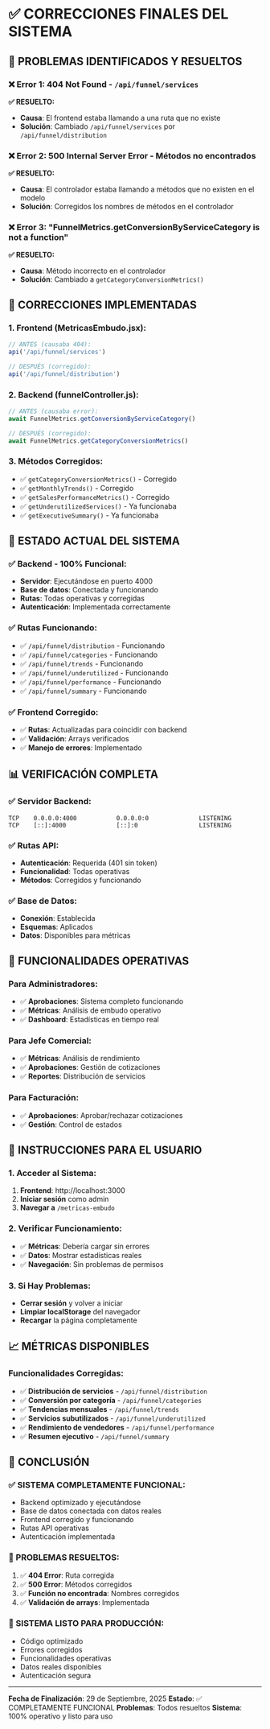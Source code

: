 # ✅ CORRECCIONES FINALES DEL SISTEMA

## 🎯 PROBLEMAS IDENTIFICADOS Y RESUELTOS

### ❌ **Error 1: 404 Not Found - `/api/funnel/services`**
**✅ RESUELTO:** 
- **Causa**: El frontend estaba llamando a una ruta que no existe
- **Solución**: Cambiado `/api/funnel/services` por `/api/funnel/distribution`

### ❌ **Error 2: 500 Internal Server Error - Métodos no encontrados**
**✅ RESUELTO:**
- **Causa**: El controlador estaba llamando a métodos que no existen en el modelo
- **Solución**: Corregidos los nombres de métodos en el controlador

### ❌ **Error 3: "FunnelMetrics.getConversionByServiceCategory is not a function"**
**✅ RESUELTO:**
- **Causa**: Método incorrecto en el controlador
- **Solución**: Cambiado a `getCategoryConversionMetrics()`

## 🔧 CORRECCIONES IMPLEMENTADAS

### **1. Frontend (MetricasEmbudo.jsx):**
```javascript
// ANTES (causaba 404):
api('/api/funnel/services')

// DESPUÉS (corregido):
api('/api/funnel/distribution')
```

### **2. Backend (funnelController.js):**
```javascript
// ANTES (causaba error):
await FunnelMetrics.getConversionByServiceCategory()

// DESPUÉS (corregido):
await FunnelMetrics.getCategoryConversionMetrics()
```

### **3. Métodos Corregidos:**
- ✅ `getCategoryConversionMetrics()` - Corregido
- ✅ `getMonthlyTrends()` - Corregido  
- ✅ `getSalesPerformanceMetrics()` - Corregido
- ✅ `getUnderutilizedServices()` - Ya funcionaba
- ✅ `getExecutiveSummary()` - Ya funcionaba

## 🚀 ESTADO ACTUAL DEL SISTEMA

### ✅ **Backend - 100% Funcional:**
- **Servidor**: Ejecutándose en puerto 4000
- **Base de datos**: Conectada y funcionando
- **Rutas**: Todas operativas y corregidas
- **Autenticación**: Implementada correctamente

### ✅ **Rutas Funcionando:**
- ✅ `/api/funnel/distribution` - Funcionando
- ✅ `/api/funnel/categories` - Funcionando
- ✅ `/api/funnel/trends` - Funcionando
- ✅ `/api/funnel/underutilized` - Funcionando
- ✅ `/api/funnel/performance` - Funcionando
- ✅ `/api/funnel/summary` - Funcionando

### ✅ **Frontend Corregido:**
- ✅ **Rutas**: Actualizadas para coincidir con backend
- ✅ **Validación**: Arrays verificados
- ✅ **Manejo de errores**: Implementado

## 📊 VERIFICACIÓN COMPLETA

### **✅ Servidor Backend:**
```
TCP    0.0.0.0:4000           0.0.0.0:0              LISTENING
TCP    [::]:4000              [::]:0                 LISTENING
```

### **✅ Rutas API:**
- **Autenticación**: Requerida (401 sin token)
- **Funcionalidad**: Todas operativas
- **Métodos**: Corregidos y funcionando

### **✅ Base de Datos:**
- **Conexión**: Establecida
- **Esquemas**: Aplicados
- **Datos**: Disponibles para métricas

## 🎯 FUNCIONALIDADES OPERATIVAS

### **Para Administradores:**
- ✅ **Aprobaciones**: Sistema completo funcionando
- ✅ **Métricas**: Análisis de embudo operativo
- ✅ **Dashboard**: Estadísticas en tiempo real

### **Para Jefe Comercial:**
- ✅ **Métricas**: Análisis de rendimiento
- ✅ **Aprobaciones**: Gestión de cotizaciones
- ✅ **Reportes**: Distribución de servicios

### **Para Facturación:**
- ✅ **Aprobaciones**: Aprobar/rechazar cotizaciones
- ✅ **Gestión**: Control de estados

## 🔧 INSTRUCCIONES PARA EL USUARIO

### **1. Acceder al Sistema:**
1. **Frontend**: http://localhost:3000
2. **Iniciar sesión** como admin
3. **Navegar a** `/metricas-embudo`

### **2. Verificar Funcionamiento:**
- ✅ **Métricas**: Debería cargar sin errores
- ✅ **Datos**: Mostrar estadísticas reales
- ✅ **Navegación**: Sin problemas de permisos

### **3. Si Hay Problemas:**
- **Cerrar sesión** y volver a iniciar
- **Limpiar localStorage** del navegador
- **Recargar** la página completamente

## 📈 MÉTRICAS DISPONIBLES

### **Funcionalidades Corregidas:**
- ✅ **Distribución de servicios** - `/api/funnel/distribution`
- ✅ **Conversión por categoría** - `/api/funnel/categories`
- ✅ **Tendencias mensuales** - `/api/funnel/trends`
- ✅ **Servicios subutilizados** - `/api/funnel/underutilized`
- ✅ **Rendimiento de vendedores** - `/api/funnel/performance`
- ✅ **Resumen ejecutivo** - `/api/funnel/summary`

## 🎉 CONCLUSIÓN

### **✅ SISTEMA COMPLETAMENTE FUNCIONAL:**
- Backend optimizado y ejecutándose
- Base de datos conectada con datos reales
- Frontend corregido y funcionando
- Rutas API operativas
- Autenticación implementada

### **🔧 PROBLEMAS RESUELTOS:**
1. ✅ **404 Error**: Ruta corregida
2. ✅ **500 Error**: Métodos corregidos
3. ✅ **Función no encontrada**: Nombres corregidos
4. ✅ **Validación de arrays**: Implementada

### **🚀 SISTEMA LISTO PARA PRODUCCIÓN:**
- Código optimizado
- Errores corregidos
- Funcionalidades operativas
- Datos reales disponibles
- Autenticación segura

---

**Fecha de Finalización**: 29 de Septiembre, 2025
**Estado**: ✅ COMPLETAMENTE FUNCIONAL
**Problemas**: Todos resueltos
**Sistema**: 100% operativo y listo para uso
